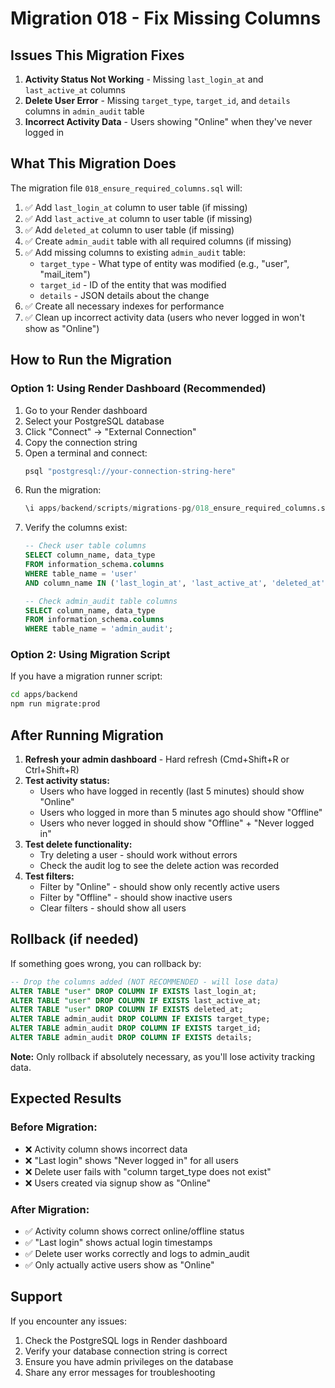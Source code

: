 # Migration 018 - Fix Missing Columns

## Issues This Migration Fixes

1. **Activity Status Not Working** - Missing `last_login_at` and `last_active_at` columns
2. **Delete User Error** - Missing `target_type`, `target_id`, and `details` columns in `admin_audit` table
3. **Incorrect Activity Data** - Users showing "Online" when they've never logged in

## What This Migration Does

The migration file `018_ensure_required_columns.sql` will:

1. ✅ Add `last_login_at` column to user table (if missing)
2. ✅ Add `last_active_at` column to user table (if missing)
3. ✅ Add `deleted_at` column to user table (if missing)
4. ✅ Create `admin_audit` table with all required columns (if missing)
5. ✅ Add missing columns to existing `admin_audit` table:
   - `target_type` - What type of entity was modified (e.g., "user", "mail_item")
   - `target_id` - ID of the entity that was modified
   - `details` - JSON details about the change
6. ✅ Create all necessary indexes for performance
7. ✅ Clean up incorrect activity data (users who never logged in won't show as "Online")

## How to Run the Migration

### Option 1: Using Render Dashboard (Recommended)

1. Go to your Render dashboard
2. Select your PostgreSQL database
3. Click "Connect" → "External Connection"
4. Copy the connection string
5. Open a terminal and connect:
   ```bash
   psql "postgresql://your-connection-string-here"
   ```
6. Run the migration:
   ```sql
   \i apps/backend/scripts/migrations-pg/018_ensure_required_columns.sql
   ```
7. Verify the columns exist:
   ```sql
   -- Check user table columns
   SELECT column_name, data_type
   FROM information_schema.columns
   WHERE table_name = 'user'
   AND column_name IN ('last_login_at', 'last_active_at', 'deleted_at');

   -- Check admin_audit table columns
   SELECT column_name, data_type
   FROM information_schema.columns
   WHERE table_name = 'admin_audit';
   ```

### Option 2: Using Migration Script

If you have a migration runner script:

```bash
cd apps/backend
npm run migrate:prod
```

## After Running Migration

1. **Refresh your admin dashboard** - Hard refresh (Cmd+Shift+R or Ctrl+Shift+R)
2. **Test activity status:**
   - Users who have logged in recently (last 5 minutes) should show "Online"
   - Users who logged in more than 5 minutes ago should show "Offline"
   - Users who never logged in should show "Offline" + "Never logged in"
3. **Test delete functionality:**
   - Try deleting a user - should work without errors
   - Check the audit log to see the delete action was recorded
4. **Test filters:**
   - Filter by "Online" - should show only recently active users
   - Filter by "Offline" - should show inactive users
   - Clear filters - should show all users

## Rollback (if needed)

If something goes wrong, you can rollback by:

```sql
-- Drop the columns added (NOT RECOMMENDED - will lose data)
ALTER TABLE "user" DROP COLUMN IF EXISTS last_login_at;
ALTER TABLE "user" DROP COLUMN IF EXISTS last_active_at;
ALTER TABLE "user" DROP COLUMN IF EXISTS deleted_at;
ALTER TABLE admin_audit DROP COLUMN IF EXISTS target_type;
ALTER TABLE admin_audit DROP COLUMN IF EXISTS target_id;
ALTER TABLE admin_audit DROP COLUMN IF EXISTS details;
```

**Note:** Only rollback if absolutely necessary, as you'll lose activity tracking data.

## Expected Results

### Before Migration:
- ❌ Activity column shows incorrect data
- ❌ "Last login" shows "Never logged in" for all users
- ❌ Delete user fails with "column target_type does not exist"
- ❌ Users created via signup show as "Online"

### After Migration:
- ✅ Activity column shows correct online/offline status
- ✅ "Last login" shows actual login timestamps
- ✅ Delete user works correctly and logs to admin_audit
- ✅ Only actually active users show as "Online"

## Support

If you encounter any issues:
1. Check the PostgreSQL logs in Render dashboard
2. Verify your database connection string is correct
3. Ensure you have admin privileges on the database
4. Share any error messages for troubleshooting

